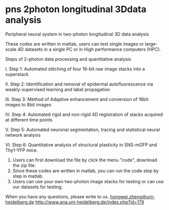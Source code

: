 # pns 2photon longitudinal 3Ddata analysis
Peripheral neural system in two-photon longitudinal 3D data analysis


These codes are written in matlab, users can test single images or large-scale 4D datasets in a single PC or in High performance computers (HPC).


Steps of 2-photon data processing and quantitative analysis

I. Step 1: Automated stitching of four 16-bit raw image stacks into a superstack

II. Step 2: Identification and removal of epidermal autofluorescence via weakly-supervised learning and label propagation 

III. Step 3: Method of Adaptive enhancement and conversion of 16bit images to 8bit images

IV. Step 4: Automated rigid and non-rigid 4D registration of stacks acquired at different time points

V. Step 5: Automated neuronal segmentation, tracing and statistical neural network analysis

VI. Step 6: Quantitative analysis of structural plasticity in SNS-mGFP and Thy1-YFP mice.

1. Users can first download the file by click the menu "code", download the zip file.
2. Since these codes are written in matlab, you can run the code step by step in matlab.
3. Users can use your own two-photon image stacks for testing or can use our datasets for testing.


When you have any questions, please write to us.
hongwei.zheng@uni-heidelberg.de
http://www.ana.uni-heidelberg.de/index.php?id=179
